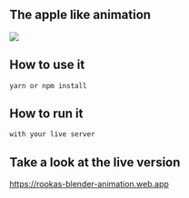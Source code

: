 ## The apple like animation

<img src="./Images/2.png">

## How to use it
`yarn or npm install`

## How to run it
`with your live server`

## Take a look at the live version

https://rookas-blender-animation.web.app
